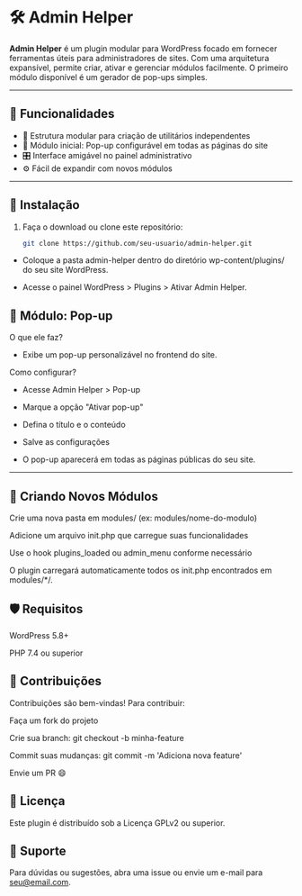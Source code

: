 # 🛠️ Admin Helper

**Admin Helper** é um plugin modular para WordPress focado em fornecer ferramentas úteis para administradores de sites. Com uma arquitetura expansível, permite criar, ativar e gerenciar módulos facilmente. O primeiro módulo disponível é um gerador de pop-ups simples.

---

## 📌 Funcionalidades

- 🔌 Estrutura modular para criação de utilitários independentes
- 🧩 Módulo inicial: Pop-up configurável em todas as páginas do site
- 🎛️ Interface amigável no painel administrativo
- ⚙️ Fácil de expandir com novos módulos

---

## 🚀 Instalação

1. Faça o download ou clone este repositório:
   ```bash
   git clone https://github.com/seu-usuario/admin-helper.git
- Coloque a pasta admin-helper dentro do diretório wp-content/plugins/ do seu site WordPress.

- Acesse o painel WordPress > Plugins > Ativar Admin Helper.

## 🧩 Módulo: Pop-up
O que ele faz?
- Exibe um pop-up personalizável no frontend do site.

Como configurar?
- Acesse Admin Helper > Pop-up

- Marque a opção "Ativar pop-up"

- Defina o título e o conteúdo

- Salve as configurações

- O pop-up aparecerá em todas as páginas públicas do seu site.
---

## 🧱 Criando Novos Módulos
Crie uma nova pasta em modules/ (ex: modules/nome-do-modulo)

Adicione um arquivo init.php que carregue suas funcionalidades

Use o hook plugins_loaded ou admin_menu conforme necessário

O plugin carregará automaticamente todos os init.php encontrados em modules/*/.

## 🛡️ Requisitos
WordPress 5.8+

PHP 7.4 ou superior

## 🤝 Contribuições
Contribuições são bem-vindas! Para contribuir:

Faça um fork do projeto

Crie sua branch: git checkout -b minha-feature

Commit suas mudanças: git commit -m 'Adiciona nova feature'

Envie um PR 😄

## 📄 Licença
Este plugin é distribuído sob a Licença GPLv2 ou superior.

## 🙋 Suporte
Para dúvidas ou sugestões, abra uma issue ou envie um e-mail para seu@email.com.

